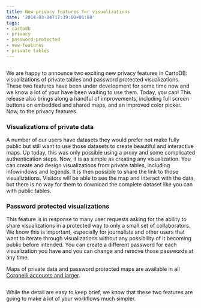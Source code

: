 ```yaml
---
title: New privacy features for visualizations
date: '2014-03-04T17:39:00+01:00'
tags:
- cartodb
- privacy
- password-protected
- new-features
- private tables
---
```


<img src="http://i.imgur.com/y8asLnx.png" alt=""/>

We are happy to announce two exciting new privacy features in CartoDB: visualizations of private tables and password protected visualizations. These two features have been under development for some time now and we know a lot of your have been waiting to use them. Today, you can! This release also brings along a handful of improvements, including full screen buttons on embedded and shared maps, and an improved color picker. Now, to the privacy features.

### Visualizations of private data

A number of our users have datasets they would prefer not make fully public but still want to use those datasets to create beautiful and interactive maps. Up today, this was only possible using a proxy and some complicated authentication steps. Now, it is as simple as creating any visualization. You can create and design visualizations from private tables, including infowindows and legends. It is then possible to share the link to those visualizations. Visitors will be able to see the map and interact with the data, but there is no way for them to download the complete dataset like you can with public tables.

### Password protected visualizations

This feature is in response to many user requests asking for the ability to share visualizations in a protected way to only a small set of collaborators. We know this is important, especially for journalists and other users that want to iterate through visualizations without any possibility of it becoming public before intended. You can create a different password for each visualization you have and you can change and remove those passwords at any time.

Maps of private data and password protected maps are available in all <a href="http://cartodb.com/pricing">Coronelli accounts and larger</a>.

<img src="http://imgur.com/XwNSw6W.gif" alt=""/>

While the detail are easy to keep brief, we know that these two features are going to make a lot of your workflows much simpler.
